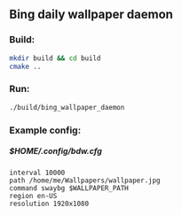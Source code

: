 ## Bing daily wallpaper daemon

### Build:
```bash
mkdir build && cd build
cmake ..
```

### Run:
```bash
./build/bing_wallpaper_daemon
```

### Example config:
##### $HOME/.config/bdw.cfg
```
interval 10000
path /home/me/Wallpapers/wallpaper.jpg
command swaybg $WALLPAPER_PATH
region en-US
resolution 1920x1080
```
